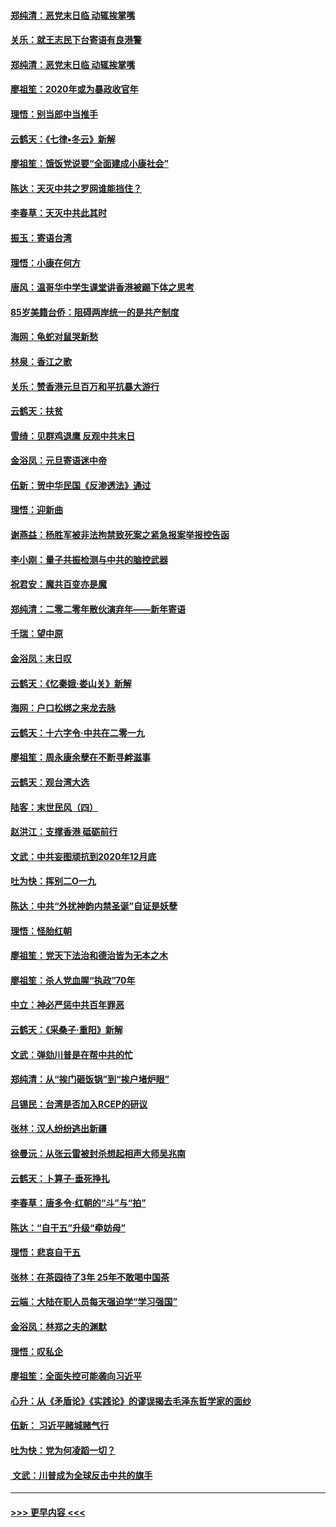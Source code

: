 #### [郑纯清：恶党末日临 动辄挨掌嘴](../pages/nsc993/n11769912.md?t=01060133) 
#### [关乐：就王志民下台寄语有良港警](../pages/nsc993/n11769903.md?t=01060133) 
#### [郑纯清：恶党末日临 动辄挨掌嘴](../pages/nsc993/n11769356.md?t=01060133) 
#### [廖祖笙：2020年或为暴政收官年](../pages/nsc993/n11768216.md?t=01060133) 
#### [理悟：别当郎中当推手](../pages/nsc993/n11768243.md?t=01060133) 
#### [云鹤天：《七律▪冬云》新解](../pages/nsc993/n11768204.md?t=01060133) 
#### [廖祖笙：饿饭党说要“全面建成小康社会”](../pages/nsc993/n11767482.md?t=01060133) 
#### [陈达：天灭中共之罗网谁能挡住？](../pages/nsc993/n11767465.md?t=01060133) 
#### [李春草：天灭中共此其时](../pages/nsc993/n11767452.md?t=01060133) 
#### [振玉：寄语台湾](../pages/nsc993/n11767432.md?t=01060133) 
#### [理悟：小康在何方](../pages/nsc993/n11767394.md?t=01060133) 
#### [唐风：温哥华中学生课堂讲香港被踢下体之思考](../pages/nsc993/n11766848.md?t=01060133) 
#### [85岁美籍台侨：阻碍两岸统一的是共产制度](../pages/nsc993/n11765043.md?t=01060133) 
#### [海网：龟蛇对鼠哭新愁](../pages/nsc993/n11764895.md?t=01060133) 
#### [林泉：香江之歌](../pages/nsc993/n11764415.md?t=01060133) 
#### [关乐：赞香港元旦百万和平抗暴大游行](../pages/nsc993/n11764382.md?t=01060133) 
#### [云鹤天：扶贫](../pages/nsc993/n11764245.md?t=01060133) 
#### [雪绮：见群鸡退鹰  反观中共末日](../pages/nsc993/n11762112.md?t=01060133) 
#### [金浴凤：元旦寄语迷中帝](../pages/nsc993/n11761788.md?t=01060133) 
#### [伍新：贺中华民国《反渗透法》通过](../pages/nsc993/n11761994.md?t=01060133) 
#### [理悟：迎新曲](../pages/nsc993/n11761152.md?t=01060133) 
#### [谢燕益：杨胜军被非法拘禁致死案之紧急报案举报控告函](../pages/nsc993/n11756134.md?t=01060133) 
#### [李小刚：量子共振检测与中共的脑控武器](../pages/nsc993/n11754518.md?t=01060133) 
#### [祝君安：魔共百变亦是魔](../pages/nsc993/n11754469.md?t=01060133) 
#### [郑纯清：二零二零年散伙演弃年——新年寄语](../pages/nsc993/n11754195.md?t=01060133) 
#### [千瑞：望中原](../pages/nsc993/n11754159.md?t=01060133) 
#### [金浴凤：末日叹](../pages/nsc993/n11752359.md?t=01060133) 
#### [云鹤天：《忆秦娥‧娄山关》新解](../pages/nsc993/n11752348.md?t=01060133) 
#### [海网：户口松绑之来龙去脉](../pages/nsc993/n11752328.md?t=01060133) 
#### [云鹤天：十六字令‧中共在二零一九](../pages/nsc993/n11752305.md?t=01060133) 
#### [廖祖笙：周永康余孽在不断寻衅滋事](../pages/nsc993/n11751013.md?t=01060133) 
#### [云鹤天：观台湾大选](../pages/nsc993/n11751007.md?t=01060133) 
#### [陆客：末世民风（四）](../pages/nsc993/n11749203.md?t=01060133) 
#### [赵洪江：支撑香港 砥砺前行](../pages/nsc993/n11748482.md?t=01060133) 
#### [文武：中共妄图顽抗到2020年12月底](../pages/nsc993/n11748446.md?t=01060133) 
#### [吐为快：挥别二O一九](../pages/nsc993/n11748411.md?t=01060133) 
#### [陈达：中共“外扰神韵内禁圣诞”自证是妖孽](../pages/nsc993/n11748226.md?t=01060133) 
#### [理悟：怪胎红朝](../pages/nsc993/n11748206.md?t=01060133) 
#### [廖祖笙：党天下法治和德治皆为无本之木](../pages/nsc993/n11748135.md?t=01060133) 
#### [廖祖笙：杀人党血腥“执政”70年](../pages/nsc993/n11745144.md?t=01060133) 
#### [中立：神必严惩中共百年罪恶](../pages/nsc993/n11744970.md?t=01060133) 
#### [云鹤天：《采桑子‧重阳》新解](../pages/nsc993/n11744948.md?t=01060133) 
#### [文武：弹劾川普是在帮中共的忙](../pages/nsc993/n11744758.md?t=01060133) 
#### [郑纯清：从“挨门砸饭锅”到“挨户堵炉眼”](../pages/nsc993/n11744745.md?t=01060133) 
#### [吕锡民：台湾是否加入RCEP的研议](../pages/nsc993/n11744701.md?t=01060133) 
#### [张林：汉人纷纷逃出新疆](../pages/nsc993/n11743530.md?t=01060133) 
#### [徐曼沅：从张云雷被封杀想起相声大师吴兆南](../pages/nsc993/n11741816.md?t=01060133) 
#### [云鹤天：卜算子‧垂死挣扎](../pages/nsc993/n11739956.md?t=01060133) 
#### [李春草：唐多令‧红朝的“斗”与“拍”](../pages/nsc993/n11739830.md?t=01060133) 
#### [陈达：“自干五”升级“牵妨母”](../pages/nsc993/n11739724.md?t=01060133) 
#### [理悟：悲哀自干五](../pages/nsc993/n11739547.md?t=01060133) 
#### [张林：在茶园待了3年 25年不敢喝中国茶](../pages/nsc993/n11739240.md?t=01060133) 
#### [云端：大陆在职人员每天强迫学“学习强国”](../pages/nsc993/n11738735.md?t=01060133) 
#### [金浴凤：林郑之夫的渊默](../pages/nsc993/n11737735.md?t=01060133) 
#### [理悟：叹私企](../pages/nsc993/n11737715.md?t=01060133) 
#### [廖祖笙：全面失控可能袭向习近平](../pages/nsc993/n11737704.md?t=01060133) 
#### [心升：从《矛盾论》《实践论》的谬误揭去毛泽东哲学家的面纱](../pages/nsc993/n11736962.md?t=01060133) 
#### [伍新： 习近平赌城赌气行](../pages/nsc993/n11736929.md?t=01060133) 
#### [吐为快：党为何凌蹈一切？](../pages/nsc993/n11736915.md?t=01060133) 
#### [ 文武：川普成为全球反击中共的旗手](../pages/nsc993/n11736882.md?t=01060133) 

----
#### [ >>> 更早内容 <<< ](../indexes/nsc993-earlier.md)

